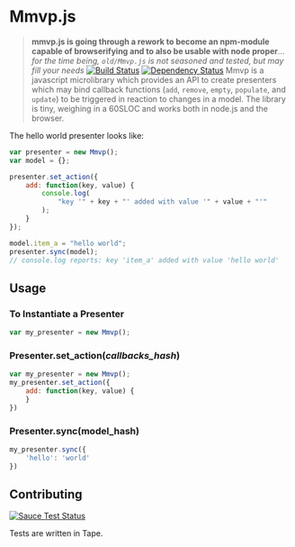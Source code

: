 Mmvp.js 
========
> **mmvp.js is going through a rework to become an npm-module capable of browserifying and to also be usable with node proper**... _for the time being, `old/Mmvp.js` is not seasoned and tested, but may fill your needs_
[![Build Status](https://travis-ci.org/mil/Mmvp.js.svg?branch=master)](https://travis-ci.org/mil/Mmvp.js) [![Dependency Status](https://gemnasium.com/mil/Mmvp.js.svg)](https://gemnasium.com/mil/Mmvp.js)
Mmvp is a javascript microlibrary which provides an API to create presenters which may bind callback functions (`add`, `remove`, `empty`, `populate`, and `update`) to be triggered in reaction to changes in a model.  The library is tiny, weighing in a 60SLOC and works both in node.js and the browser.

The hello world presenter looks like:
```js
var presenter = new Mmvp();
var model = {};

presenter.set_action({
    add: function(key, value) {
        console.log(
            "key '" + key + "' added with value '" + value + "'"
        );
    }
});

model.item_a = "hello world";
presenter.sync(model);
// console.log reports: key 'item_a' added with value 'hello world'
```


Usage 
-----
### To Instantiate a Presenter
```js
var my_presenter = new Mmvp();
```

### Presenter.set\_action(_callbacks\_hash_)
```js
var my_presenter = new Mmvp();
my_presenter.set_action({
    add: function(key, value) {
    }
})
```

### Presenter.sync(model\_hash)
```js
my_presenter.sync({
    'hello': 'world'
})
```





Contributing
------------
[![Sauce Test Status](https://saucelabs.com/browser-matrix/milessa.svg?auth=72a439c4bd43950824f2aaa24d0e5859)](https://saucelabs.com/u/milessa)

Tests are written in Tape.
